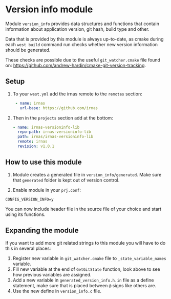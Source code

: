 # Version info module

Module `version_info` provides data structures and functions that contain
information about application version, git hash, build type and other.

Data that is provided by this module is always up-to-date, as cmake during each
`west build` command run checks whether new version information should be
generated.

These checks are possible due to the useful `git_watcher.cmake` file found on:
https://github.com/andrew-hardin/cmake-git-version-tracking.

## Setup

1. To your `west.yml` add the irnas remote to the `remotes` section:


   ```yaml
    - name: irnas
      url-base: https://github.com/irnas
   ```

2. Then in the `projects` section add at the bottom:

    ```yaml
    - name: irnas-versioninfo-lib
      repo-path: irnas-versioninfo-lib
      path: irnas/irnas-versioninfo-lib
      remote: irnas
      revision: v1.0.1
    ```

## How to use this module

1. Module creates a generated file in `version_info/generated`.
Make sure that `generated` folder is kept out of version control.

2. Enable module in your `prj.conf`:

```Kconfig
CONFIG_VERSION_INFO=y
```

You can now include header file in the source file of your choice and start
using its functions.

## Expanding the module

If you want to add more git related strings to this module you will have to do this in several places:

1. Register new variable in `git_watcher.cmake` file to `_state_variable_names`
   variable.
2. Fill new variable at the end of `GetGitState` function, look above to see
   how previous variables are assigned.
3. Add a new variable in `generated_version_info.h.in` file as a define
   statement, make sure that is placed between `@` signs like others are.
4. Use the new define in `version_info.c` file.
